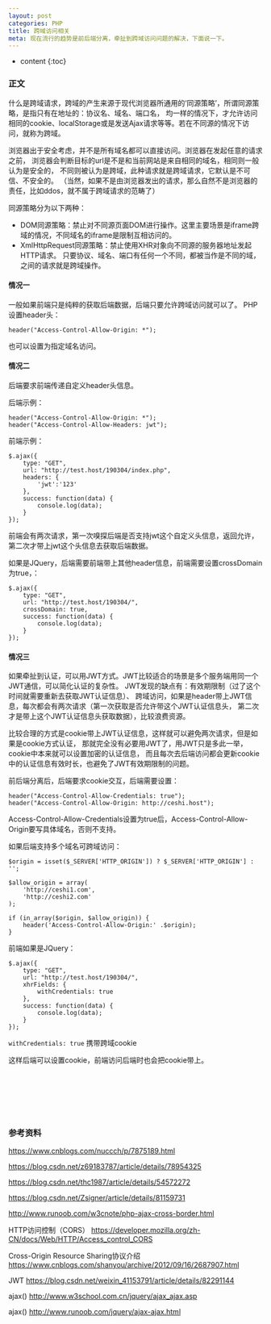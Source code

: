 ```yaml
---
layout: post
categories: PHP
title: 跨域访问相关
meta: 现在流行的趋势是前后端分离，牵扯到跨域访问问题的解决，下面说一下。
---
```

* content
{:toc}

### 正文

什么是跨域请求，跨域的产生来源于现代浏览器所通用的‘同源策略’，所谓同源策略，是指只有在地址的：协议名、域名、端口名，
均一样的情况下，才允许访问相同的cookie、localStorage或是发送Ajax请求等等。若在不同源的情况下访问，就称为跨域。

浏览器出于安全考虑，并不是所有域名都可以直接访问。浏览器在发起任意的请求之前，
浏览器会判断目标的url是不是和当前网站是来自相同的域名，相同则一般认为是安全的，
不同则被认为是跨域，此种请求就是跨域请求，它默认是不可信、不安全的。 
（当然，如果不是由浏览器发出的请求，那么自然不是浏览器的责任，比如ddos，就不属于跨域请求的范畴了）

同源策略分为以下两种：
* DOM同源策略：禁止对不同源页面DOM进行操作。这里主要场景是iframe跨域的情况，不同域名的iframe是限制互相访问的。
* XmlHttpRequest同源策略：禁止使用XHR对象向不同源的服务器地址发起HTTP请求。
只要协议、域名、端口有任何一个不同，都被当作是不同的域，之间的请求就是跨域操作。

#### 情况一

一般如果前端只是纯粹的获取后端数据，后端只要允许跨域访问就可以了。
PHP设置header头：
```
header("Access-Control-Allow-Origin: *");
```
也可以设置为指定域名访问。

#### 情况二

后端要求前端传递自定义header头信息。

后端示例：
```
header("Access-Control-Allow-Origin: *");
header("Access-Control-Allow-Headers: jwt");
```

前端示例：
```
$.ajax({
    type: "GET",
    url: "http://test.host/190304/index.php",
    headers: {
        'jwt':'123'
    },
    success: function(data) {
        console.log(data);
    }
});
```

前端会有两次请求，第一次嗅探后端是否支持jwt这个自定义头信息，返回允许，第二次才带上jwt这个头信息去获取后端数据。

如果是JQuery，后端需要前端带上其他header信息，前端需要设置crossDomain为true，：
```
$.ajax({
    type: "GET",
    url: "http://test.host/190304/",
    crossDomain: true,
    success: function(data) {
        console.log(data);
    }
});
```

#### 情况三

如果牵扯到认证，可以用JWT方式。JWT比较适合的场景是多个服务端用同一个JWT通信，可以简化认证的复杂性。
JWT发现的缺点有：有效期限制（过了这个时间就需要重新去获取JWT认证信息）、
跨域访问，如果是header带上JWT信息，每次都会有两次请求（第一次获取是否允许带这个JWT认证信息头，
第二次才是带上这个JWT认证信息头获取数据），比较浪费资源。

比较合理的方式是cookie带上JWT认证信息，这样就可以避免两次请求，但是如果是cookie方式认证，
那就完全没有必要用JWT了，用JWT只是多此一举，cookie中本来就可以设置加密的认证信息，
而且每次去后端访问都会更新cookie中的认证信息有效时长，也避免了JWT有效期限制的问题。

前后端分离后，后端要求cookie交互，后端需要设置：
```
header("Access-Control-Allow-Credentials: true");
header("Access-Control-Allow-Origin: http://ceshi.host");
```
Access-Control-Allow-Credentials设置为true后，Access-Control-Allow-Origin要写具体域名，否则不支持。

如果后端支持多个域名可跨域访问：
```
$origin = isset($_SERVER['HTTP_ORIGIN']) ? $_SERVER['HTTP_ORIGIN'] : '';  
  
$allow_origin = array(  
    'http://ceshi1.com',  
    'http://ceshi2.com'  
);  
  
if (in_array($origin, $allow_origin)) {  
    header('Access-Control-Allow-Origin:' .$origin);       
} 
```

前端如果是JQuery：
```
$.ajax({
    type: "GET",
    url: "http://test.host/190304/",
    xhrFields: {
        withCredentials: true
    },
    success: function(data) {
        console.log(data);
    }
});
```

`withCredentials: true`  携带跨域cookie

这样后端可以设置cookie，前端访问后端时也会把cookie带上。



<br/><br/><br/><br/><br/>
### 参考资料

<https://www.cnblogs.com/nuccch/p/7875189.html>

<https://blog.csdn.net/z69183787/article/details/78954325>

<https://blog.csdn.net/thc1987/article/details/54572272>

<https://blog.csdn.net/Zsigner/article/details/81159731>

<http://www.runoob.com/w3cnote/php-ajax-cross-border.html>

HTTP访问控制（CORS） <https://developer.mozilla.org/zh-CN/docs/Web/HTTP/Access_control_CORS>

Cross-Origin Resource Sharing协议介绍 <https://www.cnblogs.com/shanyou/archive/2012/09/16/2687907.html>

JWT <https://blog.csdn.net/weixin_41153791/article/details/82291144>

ajax() <http://www.w3school.com.cn/jquery/ajax_ajax.asp>

ajax() <http://www.runoob.com/jquery/ajax-ajax.html>


